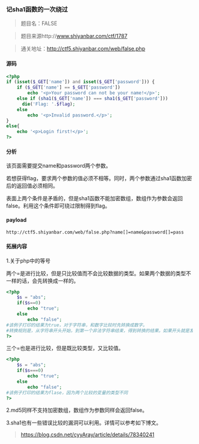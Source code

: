 ### 记sha1函数的一次绕过
>题目名：FALSE

>题目来源http://www.shiyanbar.com/ctf/1787

>通关地址：http://ctf5.shiyanbar.com/web/false.php
#### 源码
```php
<?php
if (isset($_GET['name']) and isset($_GET['password'])) {
    if ($_GET['name'] == $_GET['password'])
        echo '<p>Your password can not be your name!</p>';
    else if (sha1($_GET['name']) === sha1($_GET['password']))
      die('Flag: '.$flag);
    else
        echo '<p>Invalid password.</p>';
}
else{
	echo '<p>Login first!</p>';
?>

```

#### 分析
该页面需要提交name和password两个参数。

若想获得flag，要求两个参数的值必须不相等。同时，两个参数通过sha1函数加密后的返回值必须相同。

表面上两个条件是矛盾的，但是sha1函数不能加密数组，数组作为参数会返回false。利用这个条件即可绕过限制得到flag。

#### payload
```
http://ctf5.shiyanbar.com/web/false.php?name[]=name&password[]=pass
```

#### 拓展内容
1.关于php中的等号

两个=是进行比较，但是只比较值而不会比较数据的类型。如果两个数据的类型不一样的话，会先转换成一样的。
```php
<?php
    $s = "abs";
    if($s==0)
        echo "true";
    else
        echo "false";
#该例子打印的结果为true，对于字符串，和数字比较时先转换成数字。
#转换规则是，从字符串开头开始，到第一个非法字符串结束，得到转换的结果。如果开头就是发发字符串，则转换为0。
?>
```
三个=也是进行比较，但是既比较类型，又比较值。
```php
<?php
    $s = "abs";
    if($s===0)
        echo "true";
    else
        echo "false";
#该例子打印的结果为flase，因为两个比较的变量的类型不同
?>
```
2.md5同样不支持加密数组，数组作为参数同样会返回false。

3.sha1也有一些错误比较的漏洞可以利用。详情可以参考如下博文。

>https://blog.csdn.net/cyyAray/article/details/78340241
